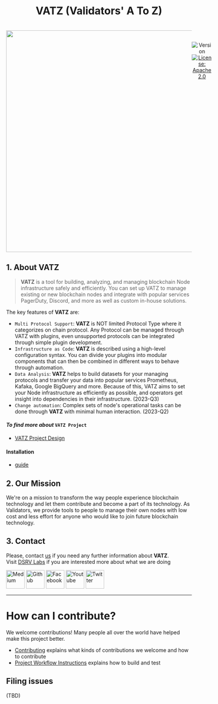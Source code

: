 <h1 align="center"> VATZ (Validators' A To Z) </h1>  

<br/>  
<div align="center" style="display:flex;">  
  <img width="600" src="https://user-images.githubusercontent.com/6308023/165422882-2ab14b87-7370-4e3a-9a01-94b545a26316.png">
  <p> 
    <br>
    <img alt="Version"  src="https://img.shields.io/badge/version-0.0.1-blue.svg?cacheSeconds=2592000"  />    
    <a href="https://www.apache.org/licenses/LICENSE-2.0"  target="_blank"><img alt="License: Apache 2.0"  src="https://img.shields.io/badge/License-Apache 2.0-yellow.svg" /></a> 
  </p> 
</div>    

## 1. About VATZ ##

> **VATZ** is a tool for building, analyzing, and managing blockchain Node infrastructure safely and efficiently. You can set up VATZ to manage existing or new blockchain nodes and integrate with popular services PagerDuty, Discord, and more as well as custom in-house solutions.

The key features of **VATZ** are:

- `Multi Protocol Support`: **VATZ** is NOT limited Protocol Type where it categorizes on chain protocol. Any Protocol can be managed through VATZ with plugins, even unsupported protocols can be integrated through simple plugin development.
- `Infrastructure as Code`: **VATZ** is described using a high-level configuration syntax. You can divide your plugins into modular components that can then be combined in different ways to behave through automation.
- `Data Analysis`: **VATZ** helps to build datasets for your managing protocols and transfer your data into popular services Prometheus, Kafaka, Google BigQuery and more. Because of this, VATZ aims to set your Node infrastructure as efficiently as possible, and operators get insight into dependencies in their infrastructure. (2023-Q3)
- `Change automation`: Complex sets of node's operational tasks can be done through **VATZ** with minimal human interaction. (2023-Q2)


#### _To find more about_ **`VATZ Project`**
- [VATZ Project Design](docs/design.md)

#### Installation
- [guide](docs/installation.md)

## 2. Our Mission ##

We're on a mission to transform the way people experience blockchain technology and let them contribute and become a part of its technology.
As Validators, we provide tools to people to manage their own nodes with low cost and less effort for anyone who would like to join future blockchain technology.


## 3. Contact
Please, contact [us](mailto:validator@dsrvlabs.com) if you need any further information about **VATZ**. <br> Visit [DSRV Labs](https://www.dsrvlabs.com/) if you are interested more about what we are doing

[<img alt="Medium" src="https://user-images.githubusercontent.com/6308023/176984456-f82c5c67-ebf3-455c-8494-c64ebfd66c58.svg" width="50" height="50" />](https://dsrv.medium.com)
[<img alt="Github" src="https://user-images.githubusercontent.com/6308023/176984452-c73aa188-563a-4b93-8ad8-cd7974770275.svg" width="50" height="50" />](https://github.com/dsrvlabs)
[<img alt="Facebook" src="https://user-images.githubusercontent.com/6308023/176984453-2fc6cd38-b0f8-4c44-a8d5-82291b3ce4f2.svg" width="50" height="50" />](https://www.facebook.com/dsrvlabs)
[<img alt="Youtube" src="https://user-images.githubusercontent.com/6308023/176984454-52c20db5-6b8f-4c15-a621-dd4a0052e99f.svg" width="50" height="50" />](https://www.youtube.com/channel/UCWhv8Kd430cEMpEYBPtSPjA/featured)
[<img alt="Twitter" src="https://user-images.githubusercontent.com/6308023/176984455-d48b24a9-1eb4-4c38-b728-2f4a0ccff09b.svg" width="50" height="50" />](https://twitter.com/dsrvlabs)

---


# How can I contribute?

We welcome contributions! Many people all over the world have helped make this project better.
- [Contributing](docs/contributing.md) explains what kinds of contributions we welcome and how to contribute
- [Project Workflow Instructions](docs/workflow.md) explains how to build and test


## Filing issues
(TBD)
